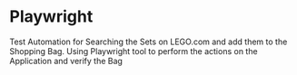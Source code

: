 # Playwright
Test Automation for Searching the Sets on LEGO.com and add them to the Shopping Bag. 
Using Playwright tool to perform the actions on the Application and verify the Bag
